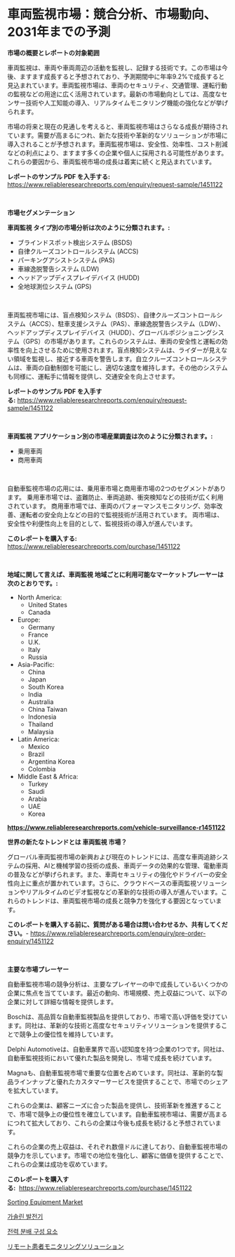 <p><h1>車両監視市場：競合分析、市場動向、2031年までの予測</h1></p><p><strong>市場の概要とレポートの対象範囲</strong></p>
<p><p>車両監視は、車両や車両周辺の活動を監視し、記録する技術です。この市場は今後、ますます成長すると予想されており、予測期間中に年率9.2%で成長すると見込まれています。車両監視市場は、車両のセキュリティ、交通管理、運転行動の監視などの用途に広く活用されています。最新の市場動向としては、高度なセンサー技術や人工知能の導入、リアルタイムモニタリング機能の強化などが挙げられます。</p><p>市場の将来と現在の見通しを考えると、車両監視市場はさらなる成長が期待されています。需要が高まるにつれ、新たな技術や革新的なソリューションが市場に導入されることが予想されます。車両監視市場は、安全性、効率性、コスト削減などの利点により、ますます多くの企業や個人に採用される可能性があります。これらの要因から、車両監視市場の成長は着実に続くと見込まれています。</p></p>
<p><strong>レポートのサンプル PDF を入手する:</strong> <a href="https://www.reliableresearchreports.com/enquiry/request-sample/1451122">https://www.reliableresearchreports.com/enquiry/request-sample/1451122</a></p>
<p>&nbsp;</p>
<p><strong>市場セグメンテーション</strong></p>
<p><strong>車両監視 タイプ別の市場分析は次のように分類されます。:</strong></p>
<p><ul><li>ブラインドスポット検出システム (BSDS)</li><li>自律クルーズコントロールシステム (ACCS)</li><li>パーキングアシストシステム (PAS)</li><li>車線逸脱警告システム (LDW)</li><li>ヘッドアップディスプレイデバイス (HUDD)</li><li>全地球測位システム (GPS)</li></ul></p>
<p>&nbsp;</p>
<p><p>車両監視市場には、盲点検知システム（BSDS）、自律クルーズコントロールシステム（ACCS）、駐車支援システム（PAS）、車線逸脱警告システム（LDW）、ヘッドアップディスプレイデバイス（HUDD）、グローバルポジショニングシステム（GPS）の市場があります。これらのシステムは、車両の安全性と運転の効率性を向上させるために使用されます。盲点検知システムは、ライダーが見えない領域を監視し、接近する車両を警告します。自立クルーズコントロールシステムは、車両の自動制御を可能にし、適切な速度を維持します。その他のシステムも同様に、運転手に情報を提供し、交通安全を向上させます。</p></p>
<p><strong>レポートのサンプル PDF を入手する:</strong>&nbsp;<a href="https://www.reliableresearchreports.com/enquiry/request-sample/1451122">https://www.reliableresearchreports.com/enquiry/request-sample/1451122</a></p>
<p>&nbsp;</p>
<p><strong> 車両監視 アプリケーション別の市場産業調査は次のように分類されます。:</strong></p>
<p><ul><li>乗用車両</li><li>商用車両</li></ul></p>
<p>&nbsp;</p>
<p><p>自動車監視市場の応用には、乗用車市場と商用車市場の2つのセグメントがあります。 乗用車市場では、盗難防止、車両追跡、衝突検知などの技術が広く利用されています。 商用車市場では、車両のパフォーマンスモニタリング、効率改善、運転者の安全向上などの目的で監視技術が活用されています。 両市場は、安全性や利便性向上を目的として、監視技術の導入が進んでいます。</p></p>
<p><strong>このレポートを購入する:</strong>&nbsp; <a href="https://www.reliableresearchreports.com/purchase/1451122">https://www.reliableresearchreports.com/purchase/1451122</a></p>
<p>&nbsp;</p>
<p><strong>地域に関して言えば、車両監視 地域ごとに利用可能なマーケットプレーヤーは次のとおりです。:</strong></p>
<p><ul>
    <li>
        North America:
        <ul>
            <li>United States</li>
            <li>Canada</li>
        </ul>
    </li>
    <li>
        Europe:
        <ul>
            <li>Germany</li>
            <li>France</li>
            <li>U.K.</li>
            <li>Italy</li>
            <li>Russia</li>
        </ul>
    </li>
    <li>
        Asia-Pacific:
        <ul>
            <li>China</li>
            <li>Japan</li>
            <li>South Korea</li>
            <li>India</li>
            <li>Australia</li>
            <li>China Taiwan</li>
            <li>Indonesia</li>
            <li>Thailand</li>
            <li>Malaysia</li>
        </ul>
    </li>
    <li>
        Latin America:
        <ul>
            <li>Mexico</li>
            <li>Brazil</li>
            <li>Argentina Korea</li>
            <li>Colombia</li>
        </ul>
    </li>
    <li>
        Middle East & Africa:
        <ul>
            <li>Turkey</li>
            <li>Saudi</li>
            <li>Arabia</li>
            <li>UAE</li>
            <li>Korea</li>
        </ul>
    </li>
    </ul></p>
<p><strong><a href="https://www.reliableresearchreports.com/vehicle-surveillance-r1451122">https://www.reliableresearchreports.com/vehicle-surveillance-r1451122</a></strong>&nbsp;</p>
<p><strong>世界の新たなトレンドとは 車両監視 市場？</strong></p>
<p><p>グローバル車両監視市場の新興および現在のトレンドには、高度な車両追跡システムの採用、AIと機械学習の技術の成長、車両データの効果的な管理、電動車両の普及などが挙げられます。また、車両セキュリティの強化やドライバーの安全性向上に重点が置かれています。さらに、クラウドベースの車両監視ソリューションやリアルタイムのビデオ監視などの革新的な技術の導入が進んでいます。これらのトレンドは、車両監視市場の成長と競争力を強化する要因となっています。</p></p>
<p><strong>このレポートを購入する前に、質問がある場合は問い合わせるか、共有してください。</strong>- <a href="https://www.reliableresearchreports.com/enquiry/pre-order-enquiry/1451122">https://www.reliableresearchreports.com/enquiry/pre-order-enquiry/1451122</a></p>
<p>&nbsp;</p>
<p><strong>主要な市場プレーヤー</strong></p>
<p><p>自動車監視市場の競争分析は、主要なプレイヤーの中で成長しているいくつかの企業に焦点を当てています。最近の動向、市場規模、売上収益について、以下の企業に対して詳細な情報を提供します。</p><p>Boschは、高品質な自動車監視製品を提供しており、市場で高い評価を受けています。同社は、革新的な技術と高度なセキュリティソリューションを提供することで競争上の優位性を維持しています。</p><p>Delphi Automotiveは、自動車業界で高い認知度を持つ企業の1つです。同社は、自動車監視技術において優れた製品を開発し、市場で成長を続けています。</p><p>Magnaも、自動車監視市場で重要な位置を占めています。同社は、革新的な製品ラインナップと優れたカスタマーサービスを提供することで、市場でのシェアを拡大しています。</p><p>これらの企業は、顧客ニーズに合った製品を提供し、技術革新を推進することで、市場で競争上の優位性を確立しています。自動車監視市場は、需要が高まるにつれて拡大しており、これらの企業は今後も成長を続けると予想されています。</p><p>これらの企業の売上収益は、それぞれ数億ドルに達しており、自動車監視市場の競争力を示しています。市場での地位を強化し、顧客に価値を提供することで、これらの企業は成功を収めています。</p></p>
<p><strong>このレポートを購入する:</strong>&nbsp;&nbsp;<a href="https://www.reliableresearchreports.com/purchase/1451122">https://www.reliableresearchreports.com/purchase/1451122</a></p>
<p><p><a href="https://github.com/Whitneyboyettebo9kiw7yr13/Market-Research-Report-List-2/blob/main/sorting-equipment-market.md">Sorting Equipment Market</a></p><p><a href="https://github.com/Elenrrera7685/Market-Research-Report-List-1/blob/main/979775219183.md">가솔린 발전기</a></p><p><a href="https://github.com/sammyUltyylrich9067856/Market-Research-Report-List-1/blob/main/817684419184.md">전력 분배 구성 요소</a></p><p><a href="https://github.com/ReyesKohler20231/Market-Research-Report-List-1/blob/main/864009620737.md">リモート患者モニタリングソリューション</a></p></p>